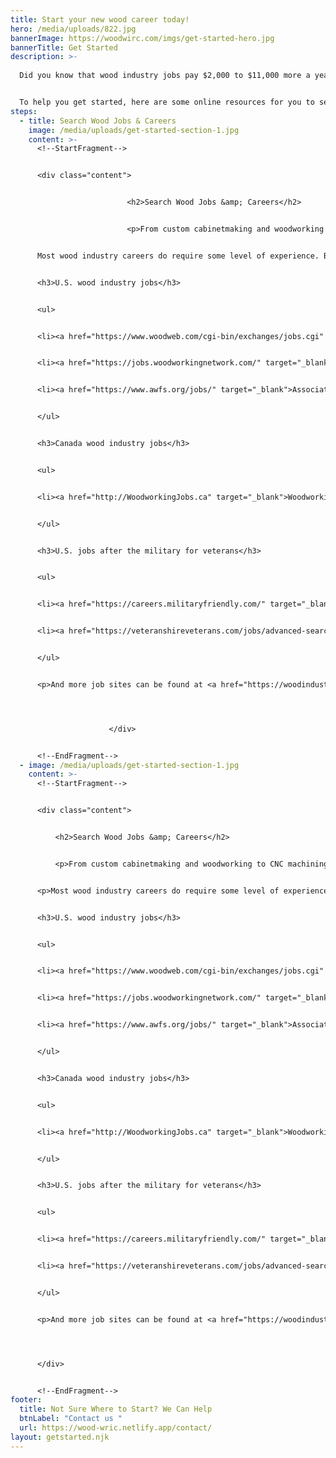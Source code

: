 ```yaml
---
title: Start your new wood career today!
hero: /media/uploads/822.jpg
bannerImage: https://woodwirc.com/imgs/get-started-hero.jpg
bannerTitle: Get Started
description: >-
  
  Did you know that wood industry jobs pay $2,000 to $11,000 more a year than many jobs that require a bachelor’s degree? What’s more, you can sometimes get paid while starting an entry-level woodworking job or other wood industry position while you train as an apprentice.


  To help you get started, here are some online resources for you to search for current jobs in the wood industry. No experience? No problem. Search the scholarship and apprenticeship opportunities below, to get the experience you need. In many cases, employers are looking for current apprentices to hire for entry-level jobs!
steps:
  - title: Search Wood Jobs & Careers
    image: /media/uploads/get-started-section-1.jpg
    content: >-
      <!--StartFragment-->


      <div class="content">


                          <h2>Search Wood Jobs &amp; Careers</h2>


                          <p>From custom cabinetmaking and woodworking to CNC machining and CAD design to woodturning and architectural millwork, the right wood industry job is waiting for you. If you are a military vet, you may already have the experience level to qualify.


      Most wood industry careers do require some level of experience. But some jobs, such as an entry-level interior trim carpenter, will train you if you have no experience.</p>


      <h3>U.S. wood industry jobs</h3>


      <ul>


      <li><a href="https://www.woodweb.com/cgi-bin/exchanges/jobs.cgi" target="_blank">WOODWEB Job Board</a></li>


      <li><a href="https://jobs.woodworkingnetwork.com/" target="_blank">Woodworking Network Job Board</a></li>


      <li><a href="https://www.awfs.org/jobs/" target="_blank">Association of Woodworking &amp; Furnishing Suppliers Job Board</a></li>


      </ul>


      <h3>Canada wood industry jobs</h3>


      <ul>


      <li><a href="http://WoodworkingJobs.ca" target="_blank">WoodworkingJobs.ca</a></li>


      </ul>


      <h3>U.S. jobs after the military for veterans</h3>


      <ul>


      <li><a href="https://careers.militaryfriendly.com/" target="_blank">G.I. Jobs Career Portal</a></li>


      <li><a href="https://veteranshireveterans.com/jobs/advanced-search/" target="_blank">Veterans Hire Veterans Employment Network</a></li>


      </ul>


      <p>And more job sites can be found at <a href="https://woodindustryed.org/career-info-jobs/" target="_blank">woodindustryed.org</a></p>




                      </div>


      <!--EndFragment-->
  - image: /media/uploads/get-started-section-1.jpg
    content: >-
      <!--StartFragment-->


      <div class="content">


          <h2>Search Wood Jobs &amp; Careers</h2>


          <p>From custom cabinetmaking and woodworking to CNC machining and CAD design to woodturning and architectural millwork, the right wood industry job is waiting for you. If you are a military vet, you may already have the experience level to qualify.</p>


      <p>Most wood industry careers do require some level of experience. But some jobs, such as an entry-level interior trim carpenter, will train you if you have no experience.</p>


      <h3>U.S. wood industry jobs</h3>


      <ul>


      <li><a href="https://www.woodweb.com/cgi-bin/exchanges/jobs.cgi" target="_blank">WOODWEB Job Board</a></li>


      <li><a href="https://jobs.woodworkingnetwork.com/" target="_blank">Woodworking Network Job Board</a></li>


      <li><a href="https://www.awfs.org/jobs/" target="_blank">Association of Woodworking &amp; Furnishing Suppliers Job Board</a></li>


      </ul>


      <h3>Canada wood industry jobs</h3>


      <ul>


      <li><a href="http://WoodworkingJobs.ca" target="_blank">WoodworkingJobs.ca</a></li>


      </ul>


      <h3>U.S. jobs after the military for veterans</h3>


      <ul>


      <li><a href="https://careers.militaryfriendly.com/" target="_blank">G.I. Jobs Career Portal</a></li>


      <li><a href="https://veteranshireveterans.com/jobs/advanced-search/" target="_blank">Veterans Hire Veterans Employment Network</a></li>


      </ul>


      <p>And more job sites can be found at <a href="https://woodindustryed.org/career-info-jobs/" target="_blank">woodindustryed.org</a></p>




      </div>


      <!--EndFragment-->
footer:
  title: Not Sure Where to Start? We Can Help
  btnLabel: "Contact us "
  url: https://wood-wric.netlify.app/contact/
layout: getstarted.njk
---
```

